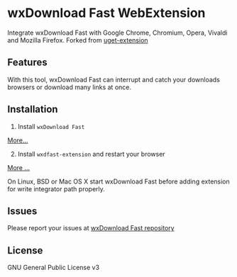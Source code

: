 # wxDownload Fast WebExtension

Integrate wxDownload Fast with Google Chrome, Chromium, Opera, Vivaldi and Mozilla Firefox.
Forked from [uget-extension](https://github.com/ugetdm/uget-integrator)

## Features

With this tool, wxDownload Fast can interrupt and catch your downloads browsers or download many links at once.

## Installation

1. Install `wxDownload Fast`
    
 [More...](https://wxdfast.dxsolutions.org/downloads.html)

2. Install `wxdfast-extension` and restart your browser

 [More ...](https://wxdfast.dxsolutions.org/extensions.html)

On Linux, BSD or Mac OS X start wxDownload Fast before adding extension for write integrator path properly.

## Issues

Please report your issues at [wxDownload Fast repository](https://github.com/archdvx/wxdfast/issues)

## License

GNU General Public License v3
